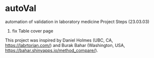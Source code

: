 # autoVal
automation of validation in laboratory medicine
Project Steps (23.03.03)


1) fix Table cover page


This project was inspired by Daniel Holmes (UBC, CA, https://labrtorian.com/) and Burak Bahar (Washington, USA, https://bahar.shinyapps.io/method_compare/).

